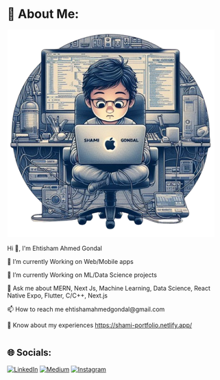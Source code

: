 # 💫 About Me:
<div style="display: flex; flex-wrap: wrap; align-items: center;">
  <div style="flex: 1; min-width: 300px; margin-right: 20px;">
    <img src="./LandingImage-0HswxDEm.png" alt="Alt text" style="max-width: 100%; height: auto;">
  </div>
  <div style="flex: 2; min-width: 300px;">
    <p>Hi 👋, I'm Ehtisham Ahmed Gondal</p>
    <p>🔭 I’m currently Working on Web/Mobile apps</p>
    <p>🌱 I’m currently Working on ML/Data Science projects</p>
    <p>💬 Ask me about MERN, Next Js, Machine Learning, Data Science, React Native Expo, Flutter, C/C++, Next.js</p>
    <p>📫 How to reach me ehtishamahmedgondal@gmail.com</p>
    <p>📄 Know about my experiences <a href="https://shami-portfolio.netlify.app/">https://shami-portfolio.netlify.app/</a></p>
  </div>
</div>

## 🌐 Socials:
[![LinkedIn](https://img.shields.io/badge/LinkedIn-%230077B5.svg?logo=linkedin&logoColor=white)](https://www.linkedin.com/in/ehtisham-ahmed-gondal-314019289/) [![Medium](https://img.shields.io/badge/Medium-12100E?logo=medium&logoColor=white)](https://medium.com/@ehtishamahmedgondal)
[![Instagram](https://img.shields.io/badge/Instagram-%23E4405F.svg?logo=instagram&logoColor=white)](https://instagram.com/yourinstagramprofile)
